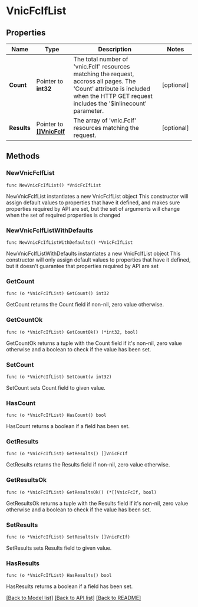 # VnicFcIfList

## Properties

Name | Type | Description | Notes
------------ | ------------- | ------------- | -------------
**Count** | Pointer to **int32** | The total number of &#39;vnic.FcIf&#39; resources matching the request, accross all pages. The &#39;Count&#39; attribute is included when the HTTP GET request includes the &#39;$inlinecount&#39; parameter. | [optional] 
**Results** | Pointer to [**[]VnicFcIf**](vnic.FcIf.md) | The array of &#39;vnic.FcIf&#39; resources matching the request. | [optional] 

## Methods

### NewVnicFcIfList

`func NewVnicFcIfList() *VnicFcIfList`

NewVnicFcIfList instantiates a new VnicFcIfList object
This constructor will assign default values to properties that have it defined,
and makes sure properties required by API are set, but the set of arguments
will change when the set of required properties is changed

### NewVnicFcIfListWithDefaults

`func NewVnicFcIfListWithDefaults() *VnicFcIfList`

NewVnicFcIfListWithDefaults instantiates a new VnicFcIfList object
This constructor will only assign default values to properties that have it defined,
but it doesn't guarantee that properties required by API are set

### GetCount

`func (o *VnicFcIfList) GetCount() int32`

GetCount returns the Count field if non-nil, zero value otherwise.

### GetCountOk

`func (o *VnicFcIfList) GetCountOk() (*int32, bool)`

GetCountOk returns a tuple with the Count field if it's non-nil, zero value otherwise
and a boolean to check if the value has been set.

### SetCount

`func (o *VnicFcIfList) SetCount(v int32)`

SetCount sets Count field to given value.

### HasCount

`func (o *VnicFcIfList) HasCount() bool`

HasCount returns a boolean if a field has been set.

### GetResults

`func (o *VnicFcIfList) GetResults() []VnicFcIf`

GetResults returns the Results field if non-nil, zero value otherwise.

### GetResultsOk

`func (o *VnicFcIfList) GetResultsOk() (*[]VnicFcIf, bool)`

GetResultsOk returns a tuple with the Results field if it's non-nil, zero value otherwise
and a boolean to check if the value has been set.

### SetResults

`func (o *VnicFcIfList) SetResults(v []VnicFcIf)`

SetResults sets Results field to given value.

### HasResults

`func (o *VnicFcIfList) HasResults() bool`

HasResults returns a boolean if a field has been set.


[[Back to Model list]](../README.md#documentation-for-models) [[Back to API list]](../README.md#documentation-for-api-endpoints) [[Back to README]](../README.md)


